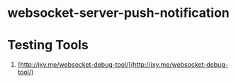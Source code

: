 # websocket-server-push-notification



# Testing Tools

1. [http://jxy.me/websocket-debug-tool/](http://jxy.me/websocket-debug-tool/)